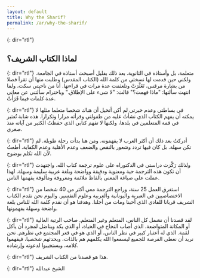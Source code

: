 ```yaml
---
layout: default
title: Why the Sharif?
permalink: /ar/why-the-sharif/
---
```

{: dir="rtl"}
## لماذا الكتاب الشريف؟

{: dir="rtl"}
متعلمة، بل وأستاذة في الثانوية. بعد ذلك بقليل أصبحت أستاذة في الجامعة. ولكني حين قدمت لها نسختي من كلمة الله (الكتاب المقدس) وطلبت منها أن تقرأ فصلا من بشارة مرقس، تَعَثَّرَتْ وتلعثمت عدة مرات في قراءتها. أنا من ناحيتي سكت، ولما انتهت سألتها: "ماذا فهمت؟" قالت: "لا شيء على الإطلاق." وباحترام سألتني عن معاني عدة كلمات فيما قَرَأَتْ.

{: dir="rtl"}
في بساطتي وعدم خبرتي لم أكن أتخيل أن هناك شخصا متعلما مثلها لا يمكنه أن يفهم الكتاب الذي نشأتُ عليه من طفولتي وقرأته مرارا وتكرارا. هذه شابة تُعتبر في قمة المتعلمين في بلدها، ولكنها لا تفهم كتابي الذي حفظتُ الكثير من آياته منذ صغري.

{: dir="rtl"}
أدركتُ بعد ذلك أن أكثر العرب لا يفهمونه. ومن هنا بدأت رحلة طويلة. لم تكن سهلة. بل كان فيها تردد وشعور بالنقص والضعف وعدم الأهلية وعدم الكفاية. أطعتُ لأن الله تكلم بوضوح.

{: dir="rtl"}
ولذلك رَكَّزت دراستي في الدكتوراه على علوم ترجمة كتاب الله. واجتهدت أن تكون هذه الترجمة حية ومعنوية ودقيقة وواضحة وبلغة عربية سليمة وسهلة. لهذا عملت على صياغة المعنى بألفاظ ملائمة ومعروفة ومألوفة يفهمها الناس.

{: dir="rtl"}
استغرق العمل 25 سنة، وراجع الترجمة معي أكثر من 40 شخصا من الاختصاصيين في العبرية واليونانية والعربية وعلوم التفسير. واليوم نحن نقدم الكتاب الشريف قربانا للفادي الذي أحبنا ومات من أجلنا. وهدفنا هو أن نقدم كلمة الله للناس بلغة واضحة وسهلة يفهمونها.

{: dir="rtl"}
لقد قصدنا أن نشمل كل الناس، المتعلم وغير المتعلم. صاحب الرتبة العالية أو المكانة المتواضعة. الذي أصاب النجاح في الحياة، أو الذي يكد ويناضل لمجرد أن يأكل لقمة. الذي له اعتبار كبير في نظر الناس، أو الذي هو في قعر المجتمع في نظرهم. نحن نريد أن نعطي الفرصة للجميع ليسمعوا الله يكلمهم هم بالذات، ويحدثهم شخصيا، فيفهموا كلامه، ويستجيبوا لدعوته وإرشاده.

{: dir="rtl"}
هذا هو قصدنا من الكتاب الشريف.

{: dir="rtl"}
الشيخ عبدالله
